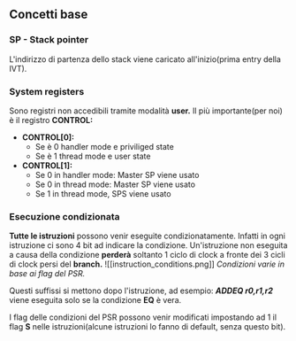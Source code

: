 ## Concetti base
### SP - Stack pointer
L'indirizzo di partenza dello stack viene caricato all'inizio(prima entry della IVT).

### System registers
Sono registri non accedibili tramite modalità **user.**
Il più importante(per noi) è il registro **CONTROL:**
- **CONTROL\[0\]:**  
	- Se è 0 handler mode e priviliged state
	- Se è 1 thread mode e user state
- **CONTROL\[1\]:** 
	- Se 0 in handler mode: Master SP viene usato
	- Se 0 in thread mode: Master SP viene usato
	- Se 1 in thread mode, SPS viene usato

### Esecuzione condizionata
**Tutte le istruzioni** possono venir eseguite condizionatamente.
Infatti in ogni istruzione ci sono 4 bit ad indicare la condizione.
Un'istruzione non eseguita a causa della condizione **perderà** soltanto 1 ciclo di clock a fronte dei 3 cicli di clock persi del **branch.**
![[instruction_conditions.png]]
*Condizioni varie in base ai flag del PSR.*

Questi suffissi si mettono dopo l'istruzione, ad esempio:
***ADDEQ r0,r1,r2*** 
viene eseguita solo se la condizione **EQ** è vera.

I flag delle condizioni del PSR possono venir modificati impostando ad 1 il flag **S** nelle istruzioni(alcune istruzioni lo fanno di default, senza questo bit).

